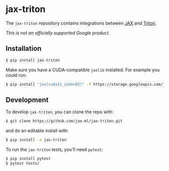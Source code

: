 # jax-triton

The `jax-triton` repository contains integrations between [JAX](https://github.com/google/jax) and [Triton](https://github.com/openai/triton).

*This is not an officially supported Google product.*

## Installation

```bash
$ pip install jax-triton
```

Make sure you have a CUDA-compatible `jaxlib` installed.
For example you could run:
```bash
$ pip install "jax[cuda11_cudnn82]" -f https://storage.googleapis.com/jax-releases/jax_cuda_releases.html
```

## Development

To develop `jax-triton`, you can clone the repo with:
```bash
$ git clone https://github.com/jax-ml/jax-triton.git 
```
and do an editable install with:
```bash
$ pip install -e jax-triton
```
To run the `jax-triton` tests, you'll need `pytest`:
```bash
$ pip install pytest
$ pytest tests/
```
